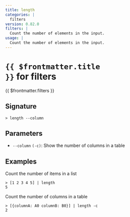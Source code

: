 ```yaml
---
title: length
categories: |
  filters
version: 0.82.0
filters: |
  Count the number of elements in the input.
usage: |
  Count the number of elements in the input.
---
```


# <code>{{ $frontmatter.title }}</code> for filters

<div class='command-title'>{{ $frontmatter.filters }}</div>

## Signature

```> length --column```

## Parameters

 -  `--column` `(-c)`: Show the number of columns in a table

## Examples

Count the number of items in a list
```shell
> [1 2 3 4 5] | length
5
```

Count the number of columns in a table
```shell
> [{columnA: A0 columnB: B0}] | length -c
2
```

